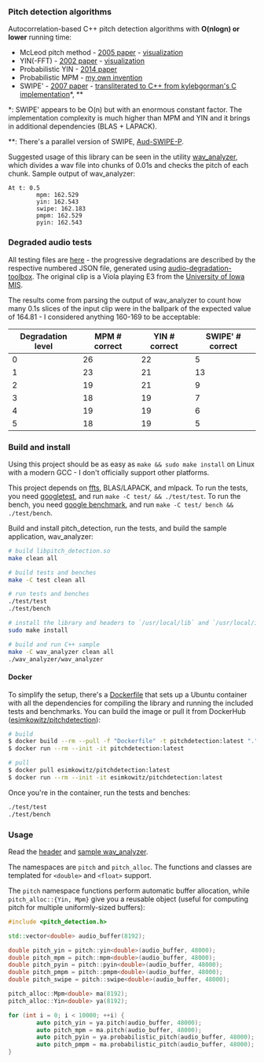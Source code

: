 ### Pitch detection algorithms

Autocorrelation-based C++ pitch detection algorithms with **O(nlogn) or lower** running time:

* McLeod pitch method - [2005 paper](http://miracle.otago.ac.nz/tartini/papers/A_Smarter_Way_to_Find_Pitch.pdf) - [visualization](./misc/mcleod)
* YIN(-FFT) - [2002 paper](http://audition.ens.fr/adc/pdf/2002_JASA_YIN.pdf) - [visualization](./misc/yin)
* Probabilistic YIN - [2014 paper](https://www.eecs.qmul.ac.uk/~simond/pub/2014/MauchDixon-PYIN-ICASSP2014.pdf)
* Probabilistic MPM - [my own invention](./misc/probabilistic-mcleod)
* SWIPE' - [2007 paper](https://pdfs.semanticscholar.org/0fd2/6e267cfa9b6d519967ea00db4ffeac272777.pdf) - [transliterated to C++ from kylebgorman's C implementation](https://github.com/kylebgorman/swipe)\*, \*\*

\*: SWIPE' appears to be O(n) but with an enormous constant factor. The implementation complexity is much higher than MPM and YIN and it brings in additional dependencies (BLAS + LAPACK).

\*\*: There's a parallel version of SWIPE, [Aud-SWIPE-P](https://github.com/saul-calderonramirez/Aud-SWIPE-P).

Suggested usage of this library can be seen in the utility [wav_analyzer](./wav_analyzer), which divides a wav file into chunks of 0.01s and checks the pitch of each chunk. Sample output of wav_analyzer:

```
At t: 0.5
        mpm: 162.529
        yin: 162.543
        swipe: 162.183
        pmpm: 162.529
        pyin: 162.543
```

### Degraded audio tests

All testing files are [here](./degraded_audio_tests) - the progressive degradations are described by the respective numbered JSON file, generated using [audio-degradation-toolbox](https://github.com/sevagh/audio-degradation-toolbox). The original clip is a Viola playing E3 from the [University of Iowa MIS](http://theremin.music.uiowa.edu/MIS.html).

The results come from parsing the output of wav_analyzer to count how many 0.1s slices of the input clip were in the ballpark of the expected value of 164.81 - I considered anything 160-169 to be acceptable:

| Degradation level | MPM # correct | YIN # correct | SWIPE' # correct |
| ------------- | ------------- | ------------- | ------------- |
| 0 | 26 | 22 | 5 |
| 1 | 23 | 21 | 13 |
| 2 | 19 | 21 | 9 |
| 3 | 18 | 19 | 7 |
| 4 | 19 | 19 | 6 |
| 5 | 18 | 19 | 5 |

### Build and install

Using this project should be as easy as `make && sudo make install` on Linux with a modern GCC - I don't officially support other platforms.

This project depends on [ffts](https://github.com/anthonix/ffts), BLAS/LAPACK, and mlpack. To run the tests, you need [googletest](https://github.com/google/googletest), and run `make -C test/ && ./test/test`. To run the bench, you need [google benchmark](https://github.com/google/benchmark), and run `make -C test/ bench && ./test/bench`.

Build and install pitch_detection, run the tests, and build the sample application, wav_analyzer:

```bash
# build libpitch_detection.so
make clean all

# build tests and benches
make -C test clean all

# run tests and benches 
./test/test
./test/bench

# install the library and headers to `/usr/local/lib` and `/usr/local/include`
sudo make install

# build and run C++ sample
make -C wav_analyzer clean all
./wav_analyzer/wav_analyzer
```

#### Docker

To simplify the setup, there's a [Dockerfile](./Dockerfile) that sets up a Ubuntu container with all the dependencies for compiling the library and running the included tests and benchmarks. You can build the image or pull it from DockerHub ([esimkowitz/pitchdetection](https://hub.docker.com/repository/docker/esimkowitz/pitchdetection)):

```bash
# build
$ docker build --rm --pull -f "Dockerfile" -t pitchdetection:latest "."
$ docker run --rm --init -it pitchdetection:latest

# pull
$ docker pull esimkowitz/pitchdetection:latest
$ docker run --rm --init -it esimkowitz/pitchdetection:latest
```

Once you're in the container, run the tests and benches:

```bash
./test/test
./test/bench
```

### Usage

Read the [header](./include/pitch_detection.h) and [sample wav_analyzer](./wav_analyzer).

The namespaces are `pitch` and `pitch_alloc`. The functions and classes are templated for `<double>` and `<float>` support.

The `pitch` namespace functions perform automatic buffer allocation, while `pitch_alloc::{Yin, Mpm}` give you a reusable object (useful for computing pitch for multiple uniformly-sized buffers):

```c++
#include <pitch_detection.h>

std::vector<double> audio_buffer(8192);

double pitch_yin = pitch::yin<double>(audio_buffer, 48000);
double pitch_mpm = pitch::mpm<double>(audio_buffer, 48000);
double pitch_pyin = pitch::pyin<double>(audio_buffer, 48000);
double pitch_pmpm = pitch::pmpm<double>(audio_buffer, 48000);
double pitch_swipe = pitch::swipe<double>(audio_buffer, 48000);

pitch_alloc::Mpm<double> ma(8192);
pitch_alloc::Yin<double> ya(8192);

for (int i = 0; i < 10000; ++i) {
        auto pitch_yin = ya.pitch(audio_buffer, 48000);
        auto pitch_mpm = ma.pitch(audio_buffer, 48000);
        auto pitch_pyin = ya.probabilistic_pitch(audio_buffer, 48000);
        auto pitch_pmpm = ma.probabilistic_pitch(audio_buffer, 48000);
}
```
